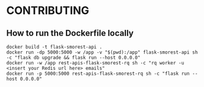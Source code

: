 # CONTRIBUTING

## How to run the Dockerfile locally

```angular2html
docker build -t flask-smorest-api .
docker run -dp 5000:5000 -w /app -v "$(pwd):/app" flask-smorest-api sh -c "flask db upgrade && flask run --host 0.0.0.0"
docker run -w /app rest-apis-flask-smorest-rq sh -c "rq worker -u <insert your Redis url here> emails"
docker run -p 5000:5000 rest-apis-flask-smorest-rq sh -c "flask run --host 0.0.0.0"
```